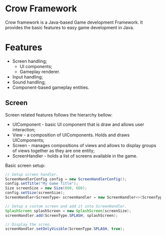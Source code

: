 # Crow Framework
Crow framework is a Java-based Game development Framework. It provides the basic features to easy game development in Java.

# Features

- Screen handling;
  - UI components;
  - Gameplay renderer.
- Input handling;
- Sound handling;
- Component-based gameplay entities. 

## Screen

Screen related features follows the hierarchy bellow:

- UIComponent - basic UI component that is draw and allows user interaction;
- View - a composition of UIComponents. Holds and draws UIComponents;
- Screen - manages compositions of views and allows to display groups of views together as they
are one entity;
- ScreenHandler - holds a list of screens available in the game.


Basic screen setup:
```Java
// Setup screen handler.
ScreenHandlerConfig config = new ScreenHandlerConfig();
config.setTitle("My Game Title");
Size screenSize = new Size(800, 600);
config.setSize(screenSize);
ScreenHandler<ScreenType> screenHandler = new ScreenHandler<>(ScreenType.class, config);

// Setup a custom screen and add it into ScreenHandler.
SplashScreen splashScreen = new SplashScreen(screenSize);
screenHandler.add(ScreenType.SPLASH, splashScreen);

// Display the scren.
screenHandler.setOnlyVisible(ScreenType.SPLASH, true);
```
